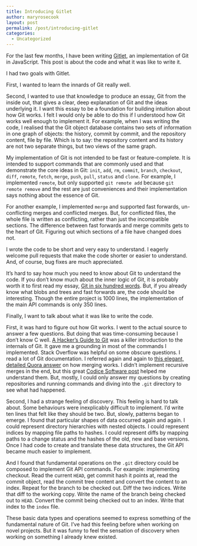 ```yaml
---
title: Introducing Gitlet
author: maryrosecook
layout: post
permalink: /post/introducing-gitlet
categories:
  - Uncategorized
---
```

For the last few months, I have been writing [Gitlet][1], an implementation of Git in JavaScript. This post is about the code and what it was like to write it.

I had two goals with Gitlet.

First, I wanted to learn the innards of Git really well.

Second, I wanted to use that knowledge to produce an essay, Git from the inside out, that gives a clear, deep explanation of Git and the ideas underlying it. I want this essay to be a foundation for building intuition about how Git works. I felt I would only be able to do this if I understood how Git works well enough to implement it. For example, when I was writing the code, I realised that the Git object database contains two sets of information in one graph of objects: the history, commit by commit, and the repository content, file by file. Which is to say: the repository content and its history are not two separate things, but two views of the same graph.

My implementation of Git is not intended to be fast or feature-complete. It is intended to support commands that are commonly used and that demonstrate the core ideas in Git: `init`, `add`, `rm`, `commit`, `branch`, `checkout`, `diff`, `remote`, `fetch`, `merge`, `push`, `pull`, `status` and `clone`. For example, I implemented `remote`, but only supported `git remote add` because `git remote remove` and the rest are just conveniences and their implementation says nothing about the essence of Git.

For another example, I implemented `merge` and supported fast forwards, un-conflicting merges and conflicted merges. But, for conflicted files, the whole file is written as conflicting, rather than just the incompatible sections. The difference between fast forwards and merge commits gets to the heart of Git. Figuring out which sections of a file have changed does not.

I wrote the code to be short and very easy to understand. I eagerly welcome pull requests that make the code shorter or easier to understand. And, of course, bug fixes are much appreciated.

It&#8217;s hard to say how much you need to know about Git to understand the code. If you don&#8217;t know much about the inner logic of Git, it is probably worth it to first read my essay, [Git in six hundred words][2]. But, if you already know what blobs and trees and fast forwards are, the code should be interesting. Though the entire project is 1000 lines, the implementation of the main API commands is only 350 lines.

Finally, I want to talk about what it was like to write the code.

First, it was hard to figure out how Git works. I went to the actual source to answer a few questions. But doing that was time-consuming because I don&#8217;t know C well. [A Hacker&#8217;s Guide to Git][3] was a killer introduction to the internals of Git. It gave me a grounding in most of the commands I implemented. Stack Overflow was helpful on some obscure questions. I read a lot of Git documentation. I referred again and again to [this elegant, detailed Quora answer][4] on how merging works. I didn&#8217;t implement recursive merges in the end, but this great [Codice Software post][5] helped me understand them. But, mostly, I could only answer my questions by creating repositories and running commands and diving into the `.git` directory to see what had happened.

Second, I had a strange feeling of discovery. This feeling is hard to talk about. Some behaviours were inexplicably difficult to implement. I&#8217;d write ten lines that felt like they should be two. But, slowly, patterns began to emerge. I found that particular shapes of data occurred again and again. I could represent directory hierarchies with nested objects. I could represent indices by mapping file paths to hashes. I could represent diffs by mapping paths to a change status and the hashes of the old, new and base versions. Once I had code to create and translate these data structures, the Git API became much easier to implement.

And I found that fundamental operations on the `.git` directory could be composed to implement Git API commands. For example: implementing checkout. Read the current `HEAD`, get commit hash it points at, read the commit object, read the commit tree content and convert the content to an index. Repeat for the branch to be checked out. Diff the two indices. Write that diff to the working copy. Write the name of the branch being checked out to `HEAD`. Convert the commit being checked out to an index. Write that index to the `index` file.

These basic data types and operations seemed to express something of the fundamental nature of Git. I&#8217;ve had this feeling before when working on novel projects. But it was funny to feel the sensation of discovery when working on something I already knew existed.

 [1]: http://gitlet.maryrosecook.com
 [2]: http://maryrosecook.com/blog/post/git-in-six-hundred-words
 [3]: https://wildlyinaccurate.com/a-hackers-guide-to-git
 [4]: https://www.quora.com/How-does-Git-merge-work/answer/Anders-Kaseorg?srid=I5Y&#038;share=1
 [5]: http://codicesoftware.blogspot.com/2011/09/merge-recursive-strategy.html